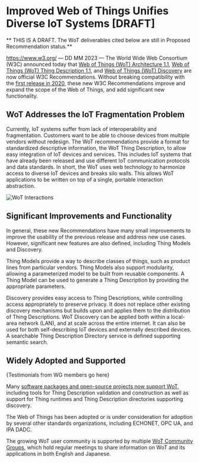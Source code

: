 # Improved Web of Things Unifies Diverse IoT Systems [DRAFT]
** THIS IS A DRAFT. The WoT deliverables cited below are still in Proposed Recommendation status.**

https://www.w3.org/ — DD MM 2023 — The World Wide Web Consortium (W3C) announced today that 
[Web of Things (WoT) Architecture 1.1](https://www.w3.org/TR/wot-architecture11/),
[Web of Things (WoT) Thing Description 1.1](https://www.w3.org/TR/wot-thing-description11/), 
and 
[Web of Things (WoT) Discovery](https://www.w3.org/TR/wot-discovery/)
are now official W3C Recommendations.
Without breaking compatibility with the [first release in 2020](https://www.w3.org/2020/04/pressrelease-wot-rec.html),
these new W3C Recommendations improve and expand the scope of the Web of Things,
and add significant new functionality.

<!-- Why is it important? -->
## WoT Addresses the IoT Fragmentation Problem
Currently, IoT systems suffer from lack of interoperability and fragmentation.
Customers want to be able to choose devices from multiple vendors without redesign.
The WoT recommendations provide a format for standardized descriptive information, 
the WoT Thing Description, to allow easy integration of IoT devices and services.
This includes IoT systems that have already been released and use different IoT 
communication protocols and data standards.
In short, the WoT uses web technology to harmonize access to diverse
IoT devices and breaks silo walls.
This allows WoT applications to be written on top of a single, portable interaction abstraction.

 <img src="https://www.w3.org/WoT/images/wot-mappings.png" class="img-responsive" alt="WoT Interactions" />

<!-- What is new? -->
## Significant Improvements and Functionality
In general, these new Recommendations have many small improvements to improve the usability of
the previous release and address new use cases.  However, significant new features are also defined,
including Thing Models and Discovery.

Thing Models provide a way to describe classes of things, such as product lines from particular vendors.
Thing Models also support modularity, allowing a parameterized model to be built from reusable components.
A Thing Model can be used to generate a Thing Description by providing the appropriate parameters.

Discovery provides easy access to Thing Descriptions, while controlling access appropriately to preserve privacy.
It does not replace other existing discovery mechanisms but builds upon and applies them to the 
distribution of Thing Descriptions.
WoT Discovery can be applied both within a local-area network (LAN), and at scale across the entire internet.
It can also be used for both self-describing IoT devices and externally described devices.
A searchable Thing Description Directory service is defined supporting semantic search.

<!-- What is the impact? -->
## Widely Adopted and Supported
{Testimonials from WG members go here}

Many [software packages and open-source projects now support WoT](https://www.w3.org/WoT/developers/), including
tools for Thing Description validation and construction as well as support for Thing runtimes and 
Thing Description directories supporting discovery.

The Web of Things has been adopted or is under consideration for adoption by
several other standards organizations, including ECHONET, OPC UA, and IPA DADC.

The growing WoT user community is supported by multiple [WoT Community Groups](https://www.w3.org/WoT/cg/), 
which hold regular meetings to share information on WoT and its applications in both English and Japanese.
